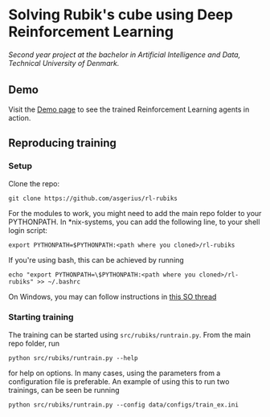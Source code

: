 # Solving Rubik's cube using Deep Reinforcement Learning

###### Second year project at the bachelor in Artificial Intelligence and Data, Technical University of Denmark.

## Demo
Visit the [Demo page](https://asgerius.github.io/rl-rubiks/) to see the trained Reinforcement Learning agents in action.

## Reproducing training 

### Setup
Clone the repo:
```
git clone https://github.com/asgerius/rl-rubiks
```
For the modules to work, you might need to add the main repo folder to your PYTHONPATH. 
In \*nix-systems, you can add the following line, to your shell login script:
```
export PYTHONPATH=$PYTHONPATH:<path where you cloned>/rl-rubiks
```
If you're using bash, this can be achieved by running
```
echo "export PYTHONPATH=\$PYTHONPATH:<path where you cloned>/rl-rubiks" >> ~/.bashrc
```
On Windows, you may can follow instructions in [this SO thread](https://stackoverflow.com/questions/3701646/how-to-add-to-the-pythonpath-in-windows-so-it-finds-my-modules-packages) 

### Starting training
The training can be started using `src/rubiks/runtrain.py`. From the main repo folder, run
```
python src/rubiks/runtrain.py --help
```
for help on options. In many cases, using the parameters from a configuration file is preferable. An example of using this to run two trainings, can be seen be running
```
python src/rubiks/runtrain.py --config data/configs/train_ex.ini
```
